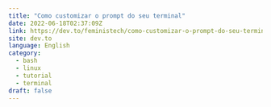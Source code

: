 ```yaml
---
title: "Como customizar o prompt do seu terminal"
date: 2022-06-18T02:37:09Z
link: https://dev.to/feministech/como-customizar-o-prompt-do-seu-terminal-86l?utm_medium=RSS&utm_source=news.12bit.vn
site: dev.to
language: English
category:
  - bash
  - linux
  - tutorial
  - terminal
draft: false
---
```

